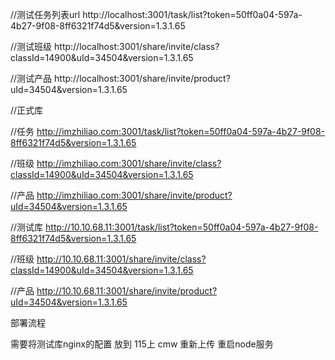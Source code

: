 

//测试任务列表url
http://localhost:3001/task/list?token=50ff0a04-597a-4b27-9f08-8ff6321f74d5&version=1.3.1.65

//测试班级
http://localhost:3001/share/invite/class?classId=14900&uId=34504&version=1.3.1.65

//测试产品
http://localhost:3001/share/invite/product?uId=34504&version=1.3.1.65


//正式库

//任务
http://imzhiliao.com:3001/task/list?token=50ff0a04-597a-4b27-9f08-8ff6321f74d5&version=1.3.1.65

//班级
http://imzhiliao.com:3001/share/invite/class?classId=14900&uId=34504&version=1.3.1.65

//产品
http://imzhiliao.com:3001/share/invite/product?uId=34504&version=1.3.1.65


//测试库
http://10.10.68.11:3001/task/list?token=50ff0a04-597a-4b27-9f08-8ff6321f74d5&version=1.3.1.65

//班级
http://10.10.68.11:3001/share/invite/class?classId=14900&uId=34504&version=1.3.1.65

//产品
http://10.10.68.11:3001/share/invite/product?uId=34504&version=1.3.1.65



部署流程

需要将测试库nginx的配置 放到 115上
cmw 重新上传
重启node服务

